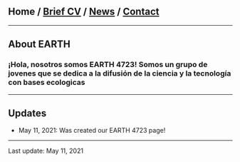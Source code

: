 ## Home / [Brief CV](/brief_cv) / [News](/news) / [Contact](/contact)

---

## About EARTH

### ¡Hola, nosotros somos EARTH 4723! Somos un grupo de jovenes que se dedica a la difusión de la ciencia y la tecnología con bases ecologicas
---


## Updates

* May 11, 2021: Was created our EARTH 4723 page!

---

Last update: May 11, 2021 
